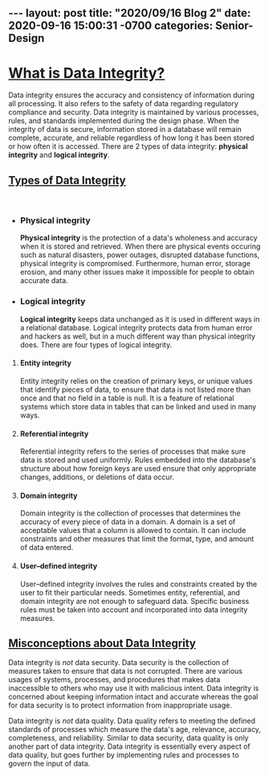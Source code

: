 ---                                                                                   layout: post
title:  "2020/09/16 Blog 2"
date:   2020-09-16 15:00:31 -0700
categories: Senior-Design
---    

<body>

<h1><b><u>What is Data Integrity?</u></b></h1>

<p>Data integrity ensures the accuracy and consistency of information during all processing. It also refers to the safety of data regarding regulatory compliance and security. Data integrity is maintained by various processes, rules, and standards implemented during the design phase. When the integrity of data is secure, information stored in a database will remain complete, accurate, and reliable regardless of how long it has been stored or how often it is accessed. There are 2 types of data integrity: <b>physical integrity</b> and <b>logical integrity</b>.</p>

<h2><b><u>Types of Data Integrity</u></b></h2>

<br>

<ul>

<li><h3><b>Physical integrity</b></h3></li>

<p><b>Physical integrity</b> is the protection of a data&apos;s wholeness and accuracy when it is stored and retrieved. When there are physical events occuring such as natural disasters, power outages, disrupted database functions, physical integrity is compromised. Furthermore, human error, storage erosion, and many other issues make it impossible for people to obtain accurate data. </p>

<li><h3><b>Logical integrity</b></h3></li>

<p><b>Logical integrity</b> keeps data unchanged as it is used in different ways in a relational database. Logical integrity protects data from human error and hackers as well, but in a much different way than physical integrity does. There are four types of logical integrity.</p>

</ul>

<ol>

<li><h4><b>Entity integrity</b></h4></li>

<p>Entity integrity relies on the creation of primary keys, or unique values that identify pieces of data, to ensure that data is not listed more than once and that no field in a table is null. It is a feature of relational systems which store data in tables that can be linked and used in many ways.</p>

<li><h4><b>Referential integrity</b></h4></li>

<p>Referential integrity refers to the series of processes that make sure data is stored and used uniformly. Rules embedded into the database&apos;s structure about how foreign keys are used ensure that only appropriate changes, additions, or deletions of data occur. </p>

<li><h4><b>Domain integrity</b></h4></li>

<p>Domain integrity is the collection of processes that determines the accuracy of every piece of data in a domain. A domain is a set of acceptable values that a column is allowed to contain. It can include constraints and other measures that limit the format, type, and amount of data entered.</p>

<li><h4><b>User&ndash;defined integrity</b></h4></li>

<p>User&ndash;defined integrity involves the rules and constraints created by the user to fit their particular needs. Sometimes entity, referential, and domain integrity are not enough to safeguard data. Specific business rules must be taken into account and incorporated into data integrity measures.</p>

</ol>

<h2><b><u> Misconceptions about Data Integrity </u></b></h2>

<p>Data integrity is <i>not</i> data security. Data security is the collection of measures taken to ensure that data is not corrupted. There are various usages of systems, processes, and procedures that makes data inaccessible to others who may use it with malicious intent. Data integrity is concerned about keeping information intact and accurate whereas the goal for data security is to protect information from inappropriate usage.</p>

<p>Data integrity is <i>not</i> data quality. Data quality refers to meeting the defined standards of processes which measure the data&apos;s age, relevance, accuracy, completeness, and reliability. Similar to data security, data quality is only another part of data integrity. Data integrity is essentially every aspect of data quality, but goes further by implementing rules and processes to govern the input of data. 
</p>

</body>

